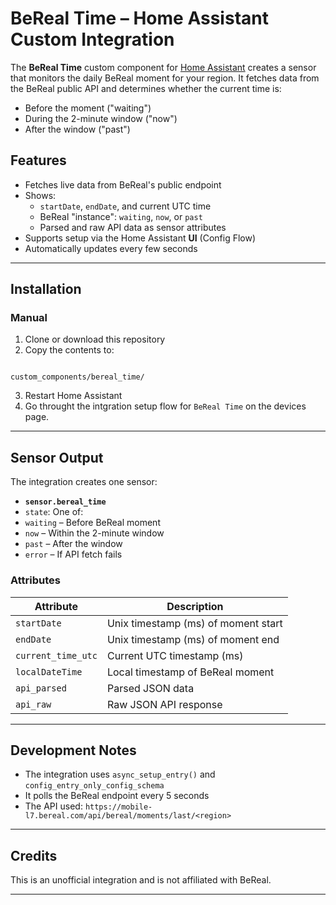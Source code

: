 
# BeReal Time – Home Assistant Custom Integration

The **BeReal Time** custom component for [Home Assistant](https://www.home-assistant.io/) creates a sensor that monitors the daily BeReal moment for your region. It fetches data from the BeReal public API and determines whether the current time is:

- Before the moment ("waiting")
- During the 2-minute window ("now")
- After the window ("past")

## Features

- Fetches live data from BeReal's public endpoint
- Shows:
  - `startDate`, `endDate`, and current UTC time
  - BeReal "instance": `waiting`, `now`, or `past`
  - Parsed and raw API data as sensor attributes
- Supports setup via the Home Assistant **UI** (Config Flow)
- Automatically updates every few seconds

---

## Installation

### Manual

1. Clone or download this repository
2. Copy the contents to:
```

custom_components/bereal_time/

````

3. Restart Home Assistant
4. Go throught the intgration setup flow for `BeReal Time` on the devices page.

---


## Sensor Output

The integration creates one sensor:

- **`sensor.bereal_time`**
- `state`: One of:
 - `waiting` – Before BeReal moment
 - `now` – Within the 2-minute window
 - `past` – After the window
 - `error` – If API fetch fails

### Attributes

| Attribute           | Description                         |
|---------------------|-------------------------------------|
| `startDate`         | Unix timestamp (ms) of moment start |
| `endDate`           | Unix timestamp (ms) of moment end   |
| `current_time_utc`  | Current UTC timestamp (ms)          |
| `localDateTime`     | Local timestamp of BeReal moment    |
| `api_parsed`        | Parsed JSON data                    |
| `api_raw`           | Raw JSON API response               |

---

## Development Notes

* The integration uses `async_setup_entry()` and `config_entry_only_config_schema`
* It polls the BeReal endpoint every 5 seconds
* The API used: `https://mobile-l7.bereal.com/api/bereal/moments/last/<region>`

---

## Credits

This is an unofficial integration and is not affiliated with BeReal.

---
